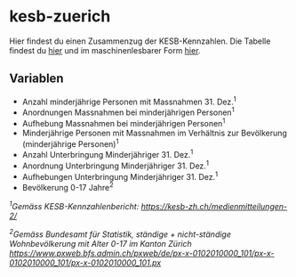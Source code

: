 # kesb-zuerich
Hier findest du einen Zusammenzug der KESB-Kennzahlen. Die Tabelle findest du [hier](https://github.com/data-socialthink/kesb-zuerich/blob/main/Kennzahlen%20KESB.csv) und im maschinenlesbarer Form [hier](https://raw.githubusercontent.com/data-socialthink/kesb-zuerich/main/Kennzahlen%20KESB.csv).
## Variablen
- Anzahl minderjährige Personen mit Massnahmen 31. Dez.<sup>1</sup>
- Anordnungen Massnahmen bei minderjährigen Personen<sup>1</sup>
- Aufhebung Massnahmen bei minderjährigen Personen<sup>1</sup>
- Minderjährige Personen mit Massnahmen im Verhältnis zur Bevölkerung (minderjährige Personen)<sup>1</sup>
- Anzahl Unterbringung Minderjähriger 31. Dez.<sup>1</sup>
- Anordnung Unterbringung Minderjähriger 31. Dez.<sup>1</sup>
- Aufhebungen Unterbringung Minderjähriger 31. Dez.<sup>1</sup>
- Bevölkerung 0-17 Jahre<sup>2</sup>

_<sup>1</sup>Gemäss KESB-Kennzahlenbericht:
https://kesb-zh.ch/medienmitteilungen-2/_

_<sup>2</sup>Gemäss Bundesamt für Statistik, ständige + nicht-ständige Wohnbevölkerung mit Alter 0-17 im Kanton Zürich
https://www.pxweb.bfs.admin.ch/pxweb/de/px-x-0102010000_101/px-x-0102010000_101/px-x-0102010000_101.px_
